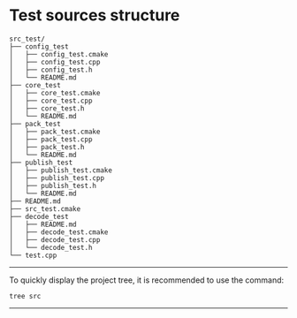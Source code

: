 # Test sources structure

```
src_test/
├── config_test
│   ├── config_test.cmake
│   ├── config_test.cpp
│   ├── config_test.h
│   └── README.md
├── core_test
│   ├── core_test.cmake
│   ├── core_test.cpp
│   ├── core_test.h
│   └── README.md
├── pack_test
│   ├── pack_test.cmake
│   ├── pack_test.cpp
│   ├── pack_test.h
│   └── README.md
├── publish_test
│   ├── publish_test.cmake
│   ├── publish_test.cpp
│   ├── publish_test.h
│   └── README.md
├── README.md
├── src_test.cmake
├── decode_test
│   ├── README.md
│   ├── decode_test.cmake
│   ├── decode_test.cpp
│   └── decode_test.h
└── test.cpp

```

---

To quickly display the project tree, it is recommended to use the command:

```tree src```

---

